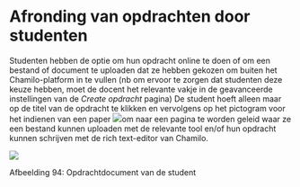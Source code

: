 # Afronding van opdrachten door studenten

Studenten hebben de optie om hun opdracht online te doen of om een bestand of document te uploaden dat ze hebben gekozen om buiten het Chamilo-platform in te vullen \(nb om ervoor te zorgen dat studenten deze keuze hebben, moet de docent het relevante vakje in de geavanceerde instellingen van de _Create opdracht_ pagina\) De student hoeft alleen maar op de titel van de opdracht te klikken en vervolgens op het pictogram voor het indienen van een paper ![](../../.gitbook/assets/graphics68%20%281%29.png)om naar een pagina te worden geleid waar ze een bestand kunnen uploaden met de relevante tool en/of hun opdracht kunnen schrijven met de rich text-editor van Chamilo.

![](../../.gitbook/assets/graphics70%20%281%29.png)

Afbeelding 94: Opdrachtdocument van de student
